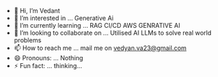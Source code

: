 - 👋 Hi, I’m Vedant
- 👀 I’m interested in ... Generative Ai 
- 🌱 I’m currently learning ... RAG CI/CD AWS GENRATIVE AI
- 💞️ I’m looking to collaborate on ... Utilised AI LLMs to solve real world problems
- 📫 How to reach me ... mail me on vedyan.va23@gmail.com 
- 😄 Pronouns: ... Nothing 
- ⚡ Fun fact: ... thinking...

<!---
vedyan/vedyan is a ✨ special ✨ repository because its `README.md` (this file) appears on your GitHub profile.
You can click the Preview link to take a look at your changes.
--->
